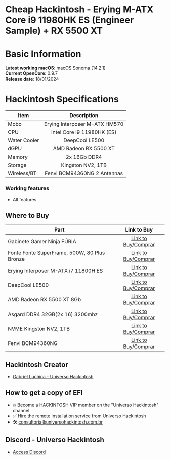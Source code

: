 # Cheap Hackintosh - Erying M-ATX Core i9 11980HK ES (Engineer Sample) + RX 5500 XT

# Basic Information

**Latest working macOS**: macOS Sonoma (14.2.1)
<br>
**Current OpenCore**: 0.9.7
<br>
**Release date**: 18/01/2024

# Hackintosh Specifications
|Item|Description|
|-|:-------:|
|Mobo|Erying Interposer M-ATX HM570|
|CPU|Intel Core i9 11980HK (ES)|
|Water Cooler|DeepCool LE500|
|dGPU|AMD Radeon RX 5500 XT|
|Memory|2x 16Gb DDR4|
|Storage|Kingston NV2, 1TB|
|Wireless/BT|Fenvi BCM94360NG 2 Antennas|

### Working features
- All features

## Where to Buy

|Part|Link to Buy|
|-|:-------:|
|Gabinete Gamer Ninja FÚRIA|[Link to Buy/Comprar](https://www.terabyteshop.com.br/produto/23065/gabinete-gamer-ninja-furia-rgb-mid-tower-vidro-temperado-atx-sem-fonte-com-3-fans?p=880853)|
|Fonte Fonte SuperFrame, 500W, 80 Plus Bronze|[Link to Buy/Comprar](https://www.terabyteshop.com.br/produto/17081/fonte-superframe-sf-b500fl-500w-80-plus-pfc-ativo-modular-sf-b500fl?p=880853)|
|Erying Interposer M-ATX i7 11800H ES|[Link to Buy/Comprar](https://s.click.aliexpress.com/e/_DF3et57)|
|DeepCool LE500|[Link to Buy/Comprar](https://www.terabyteshop.com.br/produto/22309/water-cooler-deepcool-le500-led-6-cores-240mm-intel-amd-r-le500-bklnmc-g-1?p=880853)|
|AMD Radeon RX 5500 XT 8Gb|[Link to Buy/Comprar](https://www.pichau.com.br/placa-de-video-mancer-rx-5500-xt-streaky-8gb-gddr6-128-bit-mcr-rx5500xt-stk)|
|Asgard DDR4 32GB(2x 16) 3200mhz|[Link to Buy/Comprar](https://mercadolivre.com/sec/1fxXgQC)|
|NVME Kingston NV2, 1TB|[Link to Buy/Comprar](https://mercadolivre.com/sec/2Goz61p)|
|Fenvi BCM94360NG|[Link to Buy/Comprar](https://s.click.aliexpress.com/e/_DEoqk93)|

## Hackintosh Creator
- [Gabriel Luchina - Universo Hackintosh](https://luchina.com.br)

## How to get a copy of EFI
- 🔥 Become a HACKINTOSH VIP member on the "Universo Hackintosh" channel
- ✅ Hire the remote installation service from Universo Hackintosh
- 🛠️ [consultoria@universohackintosh.com.br](mailto:consultoria@universohackintosh.com.br)

## Discord - Universo Hackintosh
- [Access Discord](https://discord.universohackintosh.com.br)
